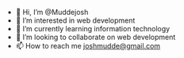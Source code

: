 - 👋 Hi, I’m @Muddejosh
- 👀 I’m interested in web development
- 🌱 I’m currently learning information technology
- 💞️ I’m looking to collaborate on web development 
- 📫 How to reach me joshmudde@gmail.com 

<!---
Muddejosh/Muddejosh is a ✨ special ✨ repository because its `README.md` (this file) appears on your GitHub profile.
You can click the Preview link to take a look at your changes.
--->
